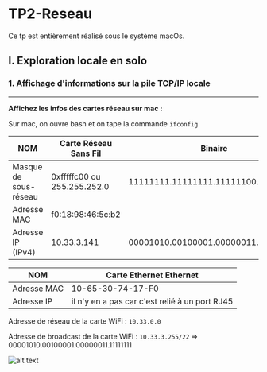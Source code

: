 # TP2-Reseau
Ce tp est entièrement réalisé sous le système macOs.

## I. Exploration locale en solo


### 1. Affichage d'informations sur la pile TCP/IP locale


---
**Affichez les infos des cartes réseau sur mac :**

Sur mac, on ouvre bash et on tape la commande `ifconfig`

| NOM         | Carte Réseau Sans Fil           | Binaire|
| ------------- |-------------|----------------|
| Masque de sous-réseau      | 0xfffffc00 ou 255.255.252.0 | 11111111.11111111.11111100.00000000|
| Adresse MAC      | f0:18:98:46:5c:b2 ||
| Adresse IP (IPv4) | 10.33.3.141 |00001010.00100001.00000011.11111101|


| NOM         | Carte Ethernet Ethernet |
| ------------- |-------------|
| Adresse MAC      | 10-65-30-74-17-F0      |
| Adresse IP      | il n'y en a pas car c'est relié à un port RJ45|


Adresse de réseau de la carte WiFi : `10.33.0.0`

Adresse de broadcast de la carte WiFi : `10.33.3.255/22` =>  00001010.00100001.00000011.11111111

![alt text]( https://github.com/Sascha40/TP2-Reseau/blob/master/images/Capture%20d’écran%202019-01-21%20à%2011.53.13.png "capture")
